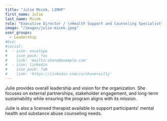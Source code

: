 ```yaml
---
title: "Julie Micek, LIMHP"
first_name: Julie
last_name: Micek
role: "Executive Director / \nHealth Support and Counseling Specialist"
image: "/images/julie-micek.jpeg"
user_groups:
  - Leadership
#bio: 
#social:
#  - icon: envelope
#    icon_pack: fas
#    link: 'mailto:shane@example.com'
#  - icon: linkedin
#    icon_pack: fab
#    link: 'https://linkedin.com/in/shanereilly'
---
```


Julie provides overall leadership and vision for the organization. She focuses on external partnerships, stakeholder engagement, and long-term sustainability while ensuring the program aligns with its mission. 

Julie is also a licensed therapist available to support participants’ mental health and substance abuse counseling needs.
